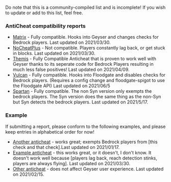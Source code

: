 Do note that this is a community-compiled list and is incomplete! If you wish to update or add to this list, feel free.

### AntiCheat compatibility reports

- [Matrix](https://matrix.rip/) - Fully compatible. Hooks into Geyser and changes checks for Bedrock players. Last updated on 2021/03/30.
- [NoCheatPlus](https://github.com/Updated-NoCheatPlus/NoCheatPlus) - Not compatible. Players constantly lag back, or get stuck in blocks. Last updated on 2021/03/30.
- [Themis](https://www.spigotmc.org/resources/themis-anti-cheat-1-16-x-bedrock-support-paper-tuinity-compatibility-free-optimized.90766/) - Fully Compatible Anticheat that is proven to work well with Geyser thanks to its seperate code for Bedrock Players resulting in much less false positives! Last updated on 2021/04/09.
- [Vulcan](https://www.spigotmc.org/resources/vulcan-advanced-cheat-detection-1-7-1-16-5.83626/) - Fully compatible. Hooks into Floodgate and disables checks for Bedrock players. (Requires a config change and floodgate-spigot to use the Floodgate API) Last updated on 2021/06/5
- [Spartan](https://www.spigotmc.org/resources/spartan-anti-cheat-advanced-cheat-detection-hack-blocker-1-7-2-1-16-5.25638/) - Fully compatible. The non Syn version only exempts the bedrock players. The Syn version does the same thing as the non-Syn but Syn detects the bedrock players. Last updated on 2021/5/17. 

### Example 

If submitting a report, please conform to the following examples, and please keep entries in alphabetical order for now!

- [Another anticheat](https://geysermc.org) - works great; exempts Bedrock players from [this check and that check].Last updated on 2021/01/17.
- [Example anticheat](https://geysermc.org) - this works great, or it doesn't, I don't know. It doesn't work well because [players lag back, reach detection stinks, players are always flying]. Last updated on 2021/03/30.
- [Other anticheat](https://geysermc.org) - does not affect Geyser user experience. Last updated on 2021/02/15.